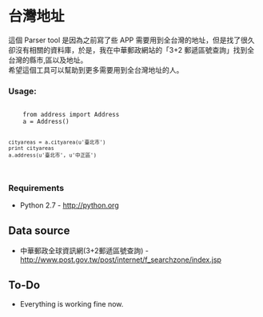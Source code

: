 # 台灣地址

這個 Parser tool 是因為之前寫了些 APP 需要用到全台灣的地址，但是找了很久卻沒有相關的資料庫，於是，我在中華郵政網站的「3+2 郵遞區號查詢」找到全台灣的縣市,區以及地址。<br />
希望這個工具可以幫助到更多需要用到全台灣地址的人。

### Usage: ###
<code>
    from address import Address
    a = Address()
    
    cityareas = a.cityarea(u'臺北市')
    print cityareas
    a.address(u'臺北市', u'中正區')
</code>

### Requirements ###
* Python 2.7 - <http://python.org>

    
## Data source
* 中華郵政全球資訊網(3+2郵遞區號查詢) - http://www.post.gov.tw/post/internet/f_searchzone/index.jsp

## To-Do
* Everything is working fine now.
